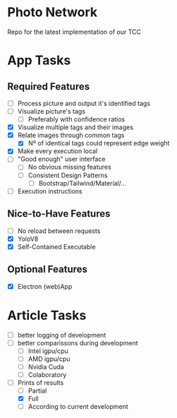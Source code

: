 # Photo Network
Repo for the latest implementation of our TCC

# App Tasks

## Required Features

- [ ] Process picture and output it's identified tags
- [ ] Visualize picture's tags
  - [ ] Preferably with confidence ratios
- [x] Visualize multiple tags and their images
- [x] Relate images through common tags
  - [x] Nº of identical tags could represent edge weight
- [x] Make every execution local
- [ ] "Good enough" user interface
  - [ ] No obvious missing features
  - [ ] Consistent Design Patterns
    - [ ] Bootstrap/Tailwind/Material/...
- [ ] Execution instructions

## Nice-to-Have Features

- [ ] No reload between requests
- [x] YoloV8
- [x] Self-Contained Executable

## Optional Features

- [x] Electron (web)App

# Article Tasks

- [ ] better logging of development
- [ ] better comparissons during development
  - [ ] Intel igpu/cpu
  - [ ] AMD igpu/cpu
  - [ ] Nvidia Cuda
  - [ ] Colaboratory
- [ ] Prints of results
  - [ ] Partial
  - [x] Full
  - [ ] According to current development
